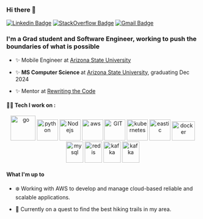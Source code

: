 ### Hi there 👋
[![Linkedin Badge](https://img.shields.io/badge/-raisaarief-blue?style=flat-square&logo=Linkedin&logoColor=white&link=https://www.linkedin.com/in/raisaarief/)](https://www.linkedin.com/in/raisaarief/) 
[![StackOverflow Badge](https://img.shields.io/badge/-@raisaarief-03a57a?style=flat-square&labelColor=000000&logo=Stackoverflow&link=/)](https://stackoverflow.com/users/10966786/raisa-a)
[![Gmail Badge](https://img.shields.io/badge/-raisaarief31@gmail.com-c14438?style=flat-square&logo=Gmail&logoColor=white&link=mailto:raisaarief31@gmail.com)](mailto:raisaarief31@gmail.com)

### I'm a Grad student and Software Engineer, working to push the boundaries of what is possible

- ✨ Mobile Engineer at [Arizona State University](https://tech.asu.edu/)<br>

- ✨ <b> MS Computer Science </b> at [Arizona State University](https://tech.asu.edu/), graduating Dec 2024<br>

- ✨ Mentor at [Rewriting the Code](https://rewritingthecode.org/)<br>

#### 🧑‍💻 Tech I work on :
<p align="center">
      <img src="https://www.vectorlogo.zone/logos/golang/golang-icon.svg" alt="go" width="65" height="65"/> 
      <img src="https://www.vectorlogo.zone/logos/python/python-icon.svg" alt="python" width="55" height="55"/>
      <img src="https://www.vectorlogo.zone/logos/nodejs/nodejs-icon.svg" alt="Nodejs" width="55" height="55"/>
      <img src="https://www.vectorlogo.zone/logos/amazon_aws/amazon_aws-icon.svg" alt="aws" width="55" height="55"/>
      <img src="https://www.vectorlogo.zone/logos/git-scm/git-scm-icon.svg" alt="GIT" width="55" height="55"/> 
      <img src="https://www.vectorlogo.zone/logos/kubernetes/kubernetes-icon.svg" alt="kubernetes" width="55" height="55"/>
      <img src="https://www.vectorlogo.zone/logos/elastic/elastic-icon.svg" alt="eastic" width="55" height="55"/>
      <img src="https://www.vectorlogo.zone/logos/docker/docker-official.svg" alt="docker" width="60" height="50"/>
      <img src="https://www.vectorlogo.zone/logos/mysql/mysql-icon.svg" alt="mysql" width="45" height="55"/>
      <img src="https://www.vectorlogo.zone/logos/redis/redis-icon.svg" alt="redis" width="45" height="55"/>
      <img src="https://www.vectorlogo.zone/logos/apache_kafka/apache_kafka-icon.svg" alt="kafka" width="45" height="55"/>
      <img src="https://www.vectorlogo.zone/logos/graphql/graphql-icon.svg" alt="kafka" width="45" height="55"/>
</p>

#### What I'm up to
- ❄️ Working with AWS to develop and manage cloud-based reliable and scalable applications. <br>

- 🌴 Currently on a quest to find the best hiking trails in my area.

<!--
**Raisa31/Raisa31** is a ✨ _special_ ✨ repository because its `README.md` (this file) appears on your GitHub profile.

Here are some ideas to get you started:

- 🔭 I’m currently working on ...
- 🌱 I’m currently learning ...
- 👯 I’m looking to collaborate on ...
- 🤔 I’m looking for help with ...
- 💬 Ask me about ...
- 📫 How to reach me: ...
- 😄 Pronouns: ...
- ⚡ Fun fact: ...
-->
